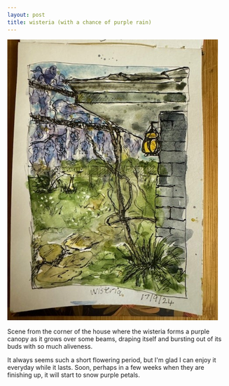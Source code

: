 ```yaml
---
layout: post
title: wisteria (with a chance of purple rain)
---
```

![GitHub Image](/images/wisteria.jpg)


Scene from the corner of the house where the wisteria forms a purple canopy as it grows over some beams, draping itself and bursting out of its buds with so much aliveness.

It always seems such a short flowering period, but I'm glad I can enjoy it everyday while it lasts.  Soon, perhaps in a few weeks when they are finishing up, it will start to snow purple petals.
